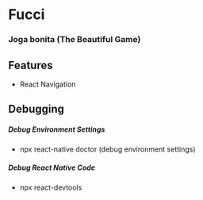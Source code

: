 # Fucci

### Joga bonita (The Beautiful Game)

## Features

- React Navigation

## Debugging

##### Debug Environment Settings
- npx react-native doctor (debug environment settings)

##### Debug React Native Code
- npx react-devtools



